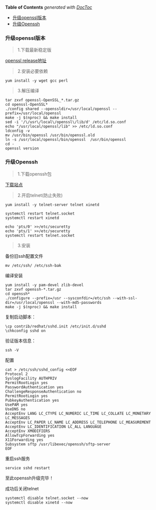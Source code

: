 <!-- START doctoc generated TOC please keep comment here to allow auto update -->
<!-- DON'T EDIT THIS SECTION, INSTEAD RE-RUN doctoc TO UPDATE -->
**Table of Contents**  *generated with [DocToc](https://github.com/thlorenz/doctoc)*

- [升级openssl版本](#%E5%8D%87%E7%BA%A7openssl%E7%89%88%E6%9C%AC)
- [升级Openssh](#%E5%8D%87%E7%BA%A7openssh)

<!-- END doctoc generated TOC please keep comment here to allow auto update -->

### 升级openssl版本

> 1.下载最新稳定版

[openssl release地址](https://github.com/openssl/openssl/releases)

> 2.安装必要依赖

    yum install -y wget gcc perl
    
> 3.解压编译

    tar zxvf openssl-OpenSSL_*.tar.gz
    cd openssl-OpenSSL*
    ./config shared --openssldir=/usr/local/openssl --prefix=/usr/local/openssl
    make -j $(nproc) && make install
    sed -i '/\/usr\/local\/openssl\/lib/d' /etc/ld.so.conf
    echo "/usr/local/openssl/lib" >> /etc/ld.so.conf
    ldconfig -v
    mv /usr/bin/openssl /usr/bin/openssl.old
    ln -s /usr/local/openssl/bin/openssl  /usr/bin/openssl
    cd -
    openssl version
    
### 升级Openssh

> 1.下载openssh包

[下载站点](https://cdn.openbsd.org/pub/OpenBSD/OpenSSH/portable/)

> 2.开启telnet(防止失败)

    yum install -y telnet-server telnet xinetd 
    
    systemctl restart telnet.socket
    systemctl restart xinetd
    
    echo 'pts/0' >>/etc/securetty
    echo 'pts/1' >>/etc/securetty
    systemctl restart telnet.socket

> 3.安装

备份旧ssh配置文件

    mv /etc/ssh/ /etc/ssh-bak
    
编译安装

    yum install -y pam-devel zlib-devel
    tar zxvf openssh-*.tar.gz
    cd openssh*
    ./configure --prefix=/usr --sysconfdir=/etc/ssh --with-ssl-dir=/usr/local/openssl --with-md5-passwords
    make -j $(nproc) && make install


复制启动脚本：

    \cp contrib/redhat/sshd.init /etc/init.d/sshd
    \chkconfig sshd on

验证版本信息： 

    ssh -V
    
配置

    cat > /etc/ssh/sshd_config <<EOF
    Protocol 2
    SyslogFacility AUTHPRIV
    PermitRootLogin yes
    PasswordAuthentication yes
    ChallengeResponseAuthentication no
    PermitRootLogin yes
    PubkeyAuthentication yes
    UsePAM yes
    UseDNS no
    AcceptEnv LANG LC_CTYPE LC_NUMERIC LC_TIME LC_COLLATE LC_MONETARY LC_MESSAGES
    AcceptEnv LC_PAPER LC_NAME LC_ADDRESS LC_TELEPHONE LC_MEASUREMENT
    AcceptEnv LC_IDENTIFICATION LC_ALL LANGUAGE
    AcceptEnv XMODIFIERS
    AllowTcpForwarding yes
    X11Forwarding yes
    Subsystem sftp /usr/libexec/openssh/sftp-server
    EOF

重启ssh服务

    service sshd restart

至此openssh升级完毕！

成功后关闭telnet

    systemctl disable telnet.socket --now
    systemctl disable xinetd --now